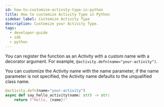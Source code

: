 ```yaml
---
id: how-to-customize-activity-type-in-python
title: How to customize Activity Type in Python
sidebar_label: Customize Activity Type
description: Customize your Activity Type.
tags:
  - developer-guide
  - sdk
  - python
---
```


You can register the function as an Activity with a custom name with a decorator argument. For example, `@activity.defn(name="your-activity")`.

You can customize the Activity name with the name parameter, if the name parameter is not specified, the Activity name defaults to the unqualified class name.

```python
@activity.defn(name="your-activity")
async def say_hello_activity(name: str) -> str:
    return f"Hello, {name}!"
```
